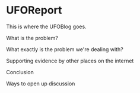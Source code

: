 # UFOReport
This is where the UFOBlog goes.

What is the problem?

What exactly is the problem we're dealing with?

Supporting evidence by other places on the internet

Conclusion

Ways to open up discussion
